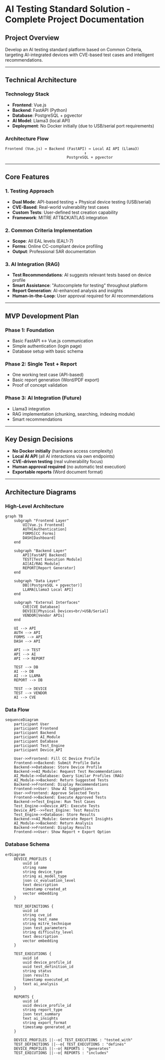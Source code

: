 # **AI Testing Standard Solution - Complete Project Documentation**

## **Project Overview**
Develop an AI testing standard platform based on Common Criteria, targeting AI-integrated devices with CVE-based test cases and intelligent recommendations.

---

## **Technical Architecture**

### **Technology Stack**
- **Frontend**: Vue.js
- **Backend**: FastAPI (Python)
- **Database**: PostgreSQL + pgvector
- **AI Model**: Llama3 (local API)
- **Deployment**: No Docker initially (due to USB/serial port requirements)

### **Architecture Flow**
```
Frontend (Vue.js) ↔ Backend (FastAPI) ↔ Local AI API (Llama3)
                                    ↕
                            PostgreSQL + pgvector
```

---

## **Core Features**

### **1. Testing Approach**
- **Dual Mode**: API-based testing + Physical device testing (USB/serial)
- **CVE-Based**: Real-world vulnerability test cases
- **Custom Tests**: User-defined test creation capability
- **Framework**: MITRE ATT&CK/ATLAS integration

### **2. Common Criteria Implementation**
- **Scope**: All EAL levels (EAL1-7)
- **Forms**: Online CC-compliant device profiling
- **Output**: Professional SAR documentation

### **3. AI Integration (RAG)**
- **Test Recommendations**: AI suggests relevant tests based on device profile
- **Smart Assistance**: "Autocomplete for testing" throughout platform
- **Report Generation**: AI-enhanced analysis and insights
- **Human-in-the-Loop**: User approval required for AI recommendations

---

## **MVP Development Plan**

### **Phase 1: Foundation**
- Basic FastAPI ↔ Vue.js communication
- Simple authentication (login page)
- Database setup with basic schema

### **Phase 2: Single Test + Report**
- One working test case (API-based)
- Basic report generation (Word/PDF export)
- Proof of concept validation

### **Phase 3: AI Integration** (Future)
- Llama3 integration
- RAG implementation (chunking, searching, indexing module)
- Smart recommendations

---

## **Key Design Decisions**
- **No Docker initially** (hardware access complexity)
- **Local AI API** (all AI interactions via own endpoints)
- **CVE-driven testing** (real vulnerability focus)
- **Human approval required** (no automatic test execution)
- **Exportable reports** (Word document format)

---

## **Architecture Diagrams**

### **High-Level Architecture**
```mermaid
graph TB
    subgraph "Frontend Layer"
        UI[Vue.js Frontend]
        AUTH[Authentication]
        FORMS[CC Forms]
        DASH[Dashboard]
    end
    
    subgraph "Backend Layer"
        API[FastAPI Backend]
        TEST[Test Execution Module]
        AI[AI/RAG Module]
        REPORT[Report Generator]
    end
    
    subgraph "Data Layer"
        DB[(PostgreSQL + pgvector)]
        LLAMA[Llama3 Local API]
    end
    
    subgraph "External Interfaces"
        CVE[CVE Database]
        DEVICE[Physical Devices<br/>USB/Serial]
        VENDOR[Vendor APIs]
    end
    
    UI --> API
    AUTH --> API
    FORMS --> API
    DASH --> API
    
    API --> TEST
    API --> AI
    API --> REPORT
    
    TEST --> DB
    AI --> DB
    AI --> LLAMA
    REPORT --> DB
    
    TEST --> DEVICE
    TEST --> VENDOR
    AI --> CVE
```

### **Data Flow**
```mermaid
sequenceDiagram
    participant User
    participant Frontend
    participant Backend
    participant AI_Module
    participant Database
    participant Test_Engine
    participant Device_API
    
    User->>Frontend: Fill CC Device Profile
    Frontend->>Backend: Submit Profile Data
    Backend->>Database: Store Device Profile
    Backend->>AI_Module: Request Test Recommendations
    AI_Module->>Database: Query Similar Profiles (RAG)
    AI_Module->>Backend: Return Suggested Tests
    Backend->>Frontend: Display Recommendations
    Frontend->>User: Show AI Suggestions
    User->>Frontend: Approve Selected Tests
    Frontend->>Backend: Execute Approved Tests
    Backend->>Test_Engine: Run Test Cases
    Test_Engine->>Device_API: Execute Tests
    Device_API-->>Test_Engine: Test Results
    Test_Engine->>Database: Store Results
    Backend->>AI_Module: Generate Report Insights
    AI_Module->>Backend: Return Analysis
    Backend->>Frontend: Display Results
    Frontend->>User: Show Report + Export Option
```

### **Database Schema**
```mermaid
erDiagram
    DEVICE_PROFILES {
        uuid id
        string name
        string device_type
        string ai_model_type
        json cc_evaluation_level
        text description
        timestamp created_at
        vector embedding
    }
    
    TEST_DEFINITIONS {
        uuid id
        string cve_id
        string test_name
        string mitre_technique
        json test_parameters
        string difficulty_level
        text description
        vector embedding
    }
    
    TEST_EXECUTIONS {
        uuid id
        uuid device_profile_id
        uuid test_definition_id
        string status
        json results
        timestamp executed_at
        text ai_analysis
    }
    
    REPORTS {
        uuid id
        uuid device_profile_id
        string report_type
        json test_summary
        text ai_insights
        string export_format
        timestamp generated_at
    }
    
    DEVICE_PROFILES ||--o{ TEST_EXECUTIONS : "tested_with"
    TEST_DEFINITIONS ||--o{ TEST_EXECUTIONS : "defines"
    DEVICE_PROFILES ||--o{ REPORTS : "generates"
    TEST_EXECUTIONS ||--o{ REPORTS : "includes"
```
